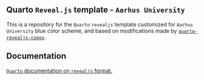 ## Quarto `Reveal.js` template - `Aarhus University`


This is a repository for the `Quarto` `revealjs` template customized for `Aarhus University`  blue color scheme, and based on modifications made by [`quarto-revealjs-coeos`](https://github.com/mcanouil/quarto-revealjs-coeos).

## Documentation

[`Quarto` documentation on `revealjs` format.](https://quarto.org/docs/presentations/revealjs/)
